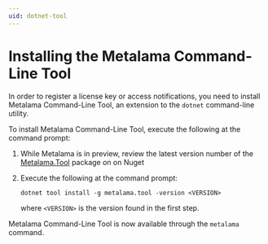 ```yaml
---
uid: dotnet-tool
---
```


# Installing the Metalama Command-Line Tool

In order to register a license key or access notifications, you need to install Metalama Command-Line Tool, an extension to the `dotnet` command-line utility.

To install Metalama Command-Line Tool, execute the following at the command prompt:

1. While Metalama is in preview, review the latest version number of the [Metalama.Tool](https://www.nuget.org/packages/Metalama.Tool) package on on Nuget
2. Execute the following at the command prompt:

    ```
    dotnet tool install -g metalama.tool -version <VERSION>
    ```

    where `<VERSION>` is the version found in the first step.

Metalama Command-Line Tool is now available through the `metalama` command.

